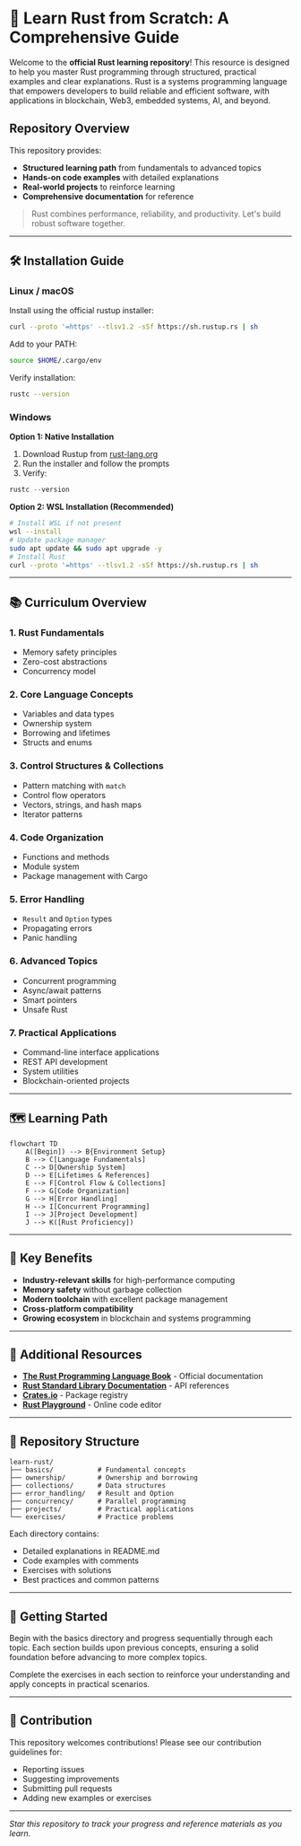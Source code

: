 # 🦀 Learn Rust from Scratch: A Comprehensive Guide

Welcome to the **official Rust learning repository**! This resource is designed to help you master Rust programming through structured, practical examples and clear explanations. Rust is a systems programming language that empowers developers to build reliable and efficient software, with applications in blockchain, Web3, embedded systems, AI, and beyond.

## Repository Overview

This repository provides:
- **Structured learning path** from fundamentals to advanced topics
- **Hands-on code examples** with detailed explanations
- **Real-world projects** to reinforce learning
- **Comprehensive documentation** for reference

> Rust combines performance, reliability, and productivity. Let's build robust software together.

---

## 🛠 Installation Guide

### **Linux / macOS**

Install using the official rustup installer:

```bash
curl --proto '=https' --tlsv1.2 -sSf https://sh.rustup.rs | sh
```

Add to your PATH:
```bash
source $HOME/.cargo/env
```

Verify installation:
```bash
rustc --version
```

### **Windows**

**Option 1: Native Installation**
1. Download Rustup from [rust-lang.org](https://www.rust-lang.org/tools/install)
2. Run the installer and follow the prompts
3. Verify:
```powershell
rustc --version
```

**Option 2: WSL Installation (Recommended)**
```bash
# Install WSL if not present
wsl --install
# Update package manager
sudo apt update && sudo apt upgrade -y
# Install Rust
curl --proto '=https' --tlsv1.2 -sSf https://sh.rustup.rs | sh
```

---

## 📚 Curriculum Overview

### 1. **Rust Fundamentals**
- Memory safety principles
- Zero-cost abstractions
- Concurrency model

### 2. **Core Language Concepts**
- Variables and data types
- Ownership system
- Borrowing and lifetimes
- Structs and enums

### 3. **Control Structures & Collections**
- Pattern matching with `match`
- Control flow operators
- Vectors, strings, and hash maps
- Iterator patterns

### 4. **Code Organization**
- Functions and methods
- Module system
- Package management with Cargo

### 5. **Error Handling**
- `Result` and `Option` types
- Propagating errors
- Panic handling

### 6. **Advanced Topics**
- Concurrent programming
- Async/await patterns
- Smart pointers
- Unsafe Rust

### 7. **Practical Applications**
- Command-line interface applications
- REST API development
- System utilities
- Blockchain-oriented projects

---

## 🗺 Learning Path

```mermaid
flowchart TD
    A([Begin]) --> B{Environment Setup}
    B --> C[Language Fundamentals]
    C --> D[Ownership System]
    D --> E[Lifetimes & References]
    E --> F[Control Flow & Collections]
    F --> G[Code Organization]
    G --> H[Error Handling]
    H --> I[Concurrent Programming]
    I --> J[Project Development]
    J --> K([Rust Proficiency])
```

---

## 🎯 Key Benefits

- **Industry-relevant skills** for high-performance computing
- **Memory safety** without garbage collection
- **Modern toolchain** with excellent package management
- **Cross-platform compatibility**
- **Growing ecosystem** in blockchain and systems programming

---

## 🔗 Additional Resources

- [**The Rust Programming Language Book**](https://doc.rust-lang.org/book/) - Official documentation
- [**Rust Standard Library Documentation**](https://doc.rust-lang.org/std/) - API references
- [**Crates.io**](https://crates.io) - Package registry
- [**Rust Playground**](https://play.rust-lang.org/) - Online code editor

---

## 📖 Repository Structure

```
learn-rust/
├── basics/           # Fundamental concepts
├── ownership/        # Ownership and borrowing
├── collections/      # Data structures
├── error_handling/   # Result and Option
├── concurrency/      # Parallel programming
├── projects/         # Practical applications
└── exercises/        # Practice problems
```

Each directory contains:
- Detailed explanations in README.md
- Code examples with comments
- Exercises with solutions
- Best practices and common patterns

---

## 🚀 Getting Started

Begin with the basics directory and progress sequentially through each topic. Each section builds upon previous concepts, ensuring a solid foundation before advancing to more complex topics.

Complete the exercises in each section to reinforce your understanding and apply concepts in practical scenarios.

---

## 🤝 Contribution

This repository welcomes contributions! Please see our contribution guidelines for:
- Reporting issues
- Suggesting improvements
- Submitting pull requests
- Adding new examples or exercises

---

*Star this repository to track your progress and reference materials as you learn.*
